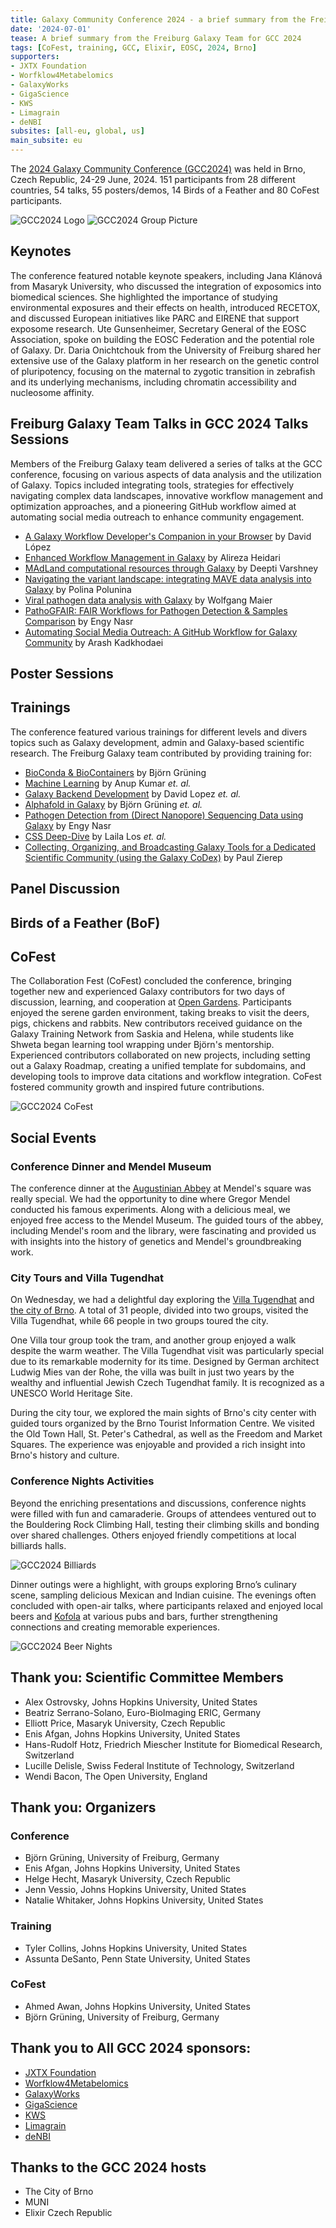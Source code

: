 ```yaml
---
title: Galaxy Community Conference 2024 - a brief summary from the Freiburg Galaxy Team!
date: '2024-07-01'
tease: A brief summary from the Freiburg Galaxy Team for GCC 2024
tags: [CoFest, training, GCC, Elixir, EOSC, 2024, Brno]
supporters:
- JXTX Foundation
- Worfklow4Metabelomics
- GalaxyWorks
- GigaScience
- KWS
- Limagrain
- deNBI
subsites: [all-eu, global, us]
main_subsite: eu
---
```



The [2024 Galaxy Community Conference (GCC2024)](https://galaxyproject.org/events/gcc2024/) was held in Brno, Czech Republic, 24-29 June, 2024. 151 participants from 28 different countries, 54 talks, 55 posters/demos, 14 Birds of a Feather and 80 CoFest participants.

![GCC2024 Logo](gcc2024logo.png)
![GCC2024 Group Picture](gcc2024groupphoto.png)


## Keynotes

The conference featured notable keynote speakers, including Jana Klánová from Masaryk University, who discussed the integration of exposomics into biomedical sciences. She highlighted the importance of studying environmental exposures and their effects on health, introduced RECETOX, and discussed European initiatives like PARC and EIRENE that support exposome research. Ute Gunsenheimer, Secretary General of the EOSC Association, spoke on building the EOSC Federation and the potential role of Galaxy. Dr. Daria Onichtchouk from the University of Freiburg shared her extensive use of the Galaxy platform in her research on the genetic control of pluripotency, focusing on the maternal to zygotic transition in zebrafish and its underlying mechanisms, including chromatin accessibility and nucleosome affinity.

## Freiburg Galaxy Team Talks in GCC 2024 Talks Sessions

Members of the Freiburg Galaxy team delivered a series of talks at the GCC conference, focusing on various aspects of data analysis and the utilization of Galaxy. Topics included integrating tools, strategies for effectively navigating complex data landscapes, innovative workflow management and optimization approaches, and a pioneering GitHub workflow aimed at automating social media outreach to enhance community engagement. 

* [A Galaxy Workflow Developer's Companion in your Browser](https://docs.google.com/presentation/d/1tXtgGSrUHTsX7adxTr9AzCmdOf2zWn74S_LN3n5HM7U/edit) by David López
* [Enhanced Workflow Management in Galaxy](https://docs.google.com/presentation/d/1vyr7Qa7O2pJ2FZDVFQNlrQypXwhodhzUMTsusD9h6_0/edit#slide=id.g231410debac_0_0) by Alireza Heidari 
* [MAdLand computational resources through Galaxy](https://docs.google.com/presentation/d/1KF6ctfqGpPoNpUF7Fin9ex-vPmICGew6B2gHBf0YfXI/edit#slide=id.g2e386364440_0_195) by Deepti Varshney
* [Navigating the variant landscape: integrating MAVE data analysis into Galaxy](https://docs.google.com/presentation/d/1LGqDHCVEmsYeWxTmLL2Hn4uPiH4PL0rWedBRO_fJdzY/edit#slide=id.p) by Polina Polunina
* [Viral pathogen data analysis with Galaxy](https://docs.google.com/presentation/d/15Df3YZVsDa4PwkBQtP4EMGHyzsovufzmpbgT6YSLgzU/edit) by Wolfgang Maier
* [PathoGFAIR: FAIR Workflows for Pathogen Detection & Samples Comparison](https://f1000research.com/slides/13-716) by Engy Nasr
* [Automating Social Media Outreach: A GitHub Workflow for Galaxy Community](https://docs.google.com/presentation/d/11wchlYBzEFcMSn4NEJ0I0h7WM3rGNU5LUm-bL2FuH4c/edit#slide=id.p) by Arash Kadkhodaei

## Poster Sessions



## Trainings

The conference featured various trainings for different levels and divers topics such as Galaxy development, admin and Galaxy-based scientific research.
The Freiburg Galaxy team contributed by providing training for:

* [BioConda & BioContainers](https://galaxyproject.org/events/gcc2024/training/bioconda) by Björn Grüning
* [Machine Learning](https://galaxyproject.org/events/gcc2024/training/machine-learning) by Anup Kumar *et. al.*
* [Galaxy Backend Development](https://galaxyproject.org/events/gcc2024/training/backend-dev) by David Lopez *et. al.*
* [Alphafold in Galaxy](https://galaxyproject.org/events/gcc2024/training/alphafold) by Björn Grüning *et. al.*
* [Pathogen Detection from (Direct Nanopore) Sequencing Data using Galaxy](https://galaxyproject.org/events/gcc2024/training/microbiome-analysis) by Engy Nasr
* [CSS Deep-Dive](https://galaxyproject.org/events/gcc2024/training/frontend-dev) by Laila Los *et. al.*
* [Collecting, Organizing, and Broadcasting Galaxy Tools for a Dedicated Scientific Community (using the Galaxy CoDex)](https://galaxyproject.org/events/gcc2024/training/frontend-dev) by Paul Zierep

## Panel Discussion



## Birds of a Feather (BoF)



## CoFest

The Collaboration Fest (CoFest) concluded the conference, bringing together new and experienced Galaxy contributors for two days of discussion, learning, and cooperation at [Open Gardens](https://www.otevrenazahrada.cz/). Participants enjoyed the serene garden environment, taking breaks to visit the deers, pigs, chickens and rabbits. New contributors received guidance on the Galaxy Training Network from Saskia and Helena, while students like Shweta began learning tool wrapping under Björn's mentorship. Experienced contributors collaborated on new projects, including setting out a Galaxy Roadmap, creating a unified template for subdomains, and developing tools to improve data citations and workflow integration. CoFest fostered community growth and inspired future contributions.

![GCC2024 CoFest](CoFest.jpg)

## Social Events

### Conference Dinner and Mendel Museum

The conference dinner at the [Augustinian Abbey](https://en.wikipedia.org/wiki/St_Thomas%27s_Abbey,_Brno) at Mendel's square was really special. We had the opportunity to dine where Gregor Mendel conducted his famous experiments. Along with a delicious meal, we enjoyed free access to the Mendel Museum. The guided tours of the abbey, including Mendel's room and the library, were fascinating and provided us with insights into the history of genetics and Mendel's groundbreaking work.

### City Tours and Villa Tugendhat

On Wednesday, we had a delightful day exploring the [Villa Tugendhat](https://www.tugendhat.eu/en/) and [the city of Brno](https://www.gotobrno.cz/en/explore-brno/). A total of 31 people, divided into two groups, visited the Villa Tugendhat, while 66 people in two groups toured the city.

One Villa tour group took the tram, and another group enjoyed a walk despite the warm weather. The Villa Tugendhat visit was particularly special due to its remarkable modernity for its time. Designed by German architect Ludwig Mies van der Rohe, the villa was built in just two years by the wealthy and influential Jewish Czech Tugendhat family. It is recognized as a UNESCO World Heritage Site.

During the city tour, we explored the main sights of Brno's city center with guided tours organized by the Brno Tourist Information Centre. We visited the Old Town Hall, St. Peter's Cathedral, as well as the Freedom and Market Squares. The experience was enjoyable and provided a rich insight into Brno's history and culture.

### Conference Nights Activities

Beyond the enriching presentations and discussions, conference nights were filled with fun and camaraderie. Groups of attendees ventured out to the Bouldering Rock Climbing Hall, testing their climbing skills and bonding over shared challenges. Others enjoyed friendly competitions at local billiards halls.

![GCC2024 Billiards](gcc2024billiards.jpg)

Dinner outings were a highlight, with groups exploring Brno’s culinary scene, sampling delicious Mexican and Indian cuisine. The evenings often concluded with open-air talks, where participants relaxed and enjoyed local beers and [Kofola](https://en.wikipedia.org/wiki/Kofola) at various pubs and bars, further strengthening connections and creating memorable experiences.

![GCC2024 Beer Nights](gcc2024beer.jpg)

## Thank you: Scientific Committee Members

* Alex Ostrovsky, Johns Hopkins University, United States
* Beatriz Serrano-Solano, Euro-BioImaging ERIC, Germany
* Elliott Price, Masaryk University, Czech Republic
* Enis Afgan, Johns Hopkins University, United States
* Hans-Rudolf Hotz, Friedrich Miescher Institute for Biomedical Research, Switzerland
* Lucille Delisle, Swiss Federal Institute of Technology, Switzerland
* Wendi Bacon, The Open University, England

## Thank you: Organizers

### Conference

* Björn Grüning, University of Freiburg, Germany
* Enis Afgan, Johns Hopkins University, United States
* Helge Hecht, Masaryk University, Czech Republic
* Jenn Vessio, Johns Hopkins University, United States
* Natalie Whitaker, Johns Hopkins University, United States

### Training

* Tyler Collins, Johns Hopkins University, United States
* Assunta DeSanto, Penn State University, United States

### CoFest

* Ahmed Awan, Johns Hopkins University, United States
* Björn Grüning, University of Freiburg, Germany

## Thank you to All GCC 2024 sponsors:

* [JXTX Foundation](https://jxtxfoundation.org/)
* [Worfklow4Metabelomics](https://workflow4metabolomics.org/)
* [GalaxyWorks](https://galaxyworks.io/)
* [GigaScience](https://academic.oup.com/gigascience)
* [KWS](https://www.kws.com/corp/en/)
* [Limagrain](https://www.limagrain.com/en)
* [deNBI](https://www.denbi.de/)

## Thanks to the GCC 2024 hosts

* The City of Brno
* MUNI
* Elixir Czech Republic



